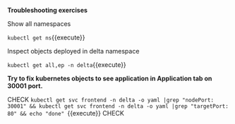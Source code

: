 **Troubleshooting exercises**

Show all namespaces

`kubectl get ns`{{execute}}


Inspect objects deployed in delta namespace

`kubectl get all,ep -n delta`{{execute}}


**Try to fix kubernetes objects to see application in Application tab on 30001 port.**

CHECK
`kubectl get svc frontend -n delta -o yaml |grep "nodePort: 30001" && kubectl get svc frontend -n delta -o yaml |grep "targetPort: 80" && echo "done" `{{execute}}
CHECK